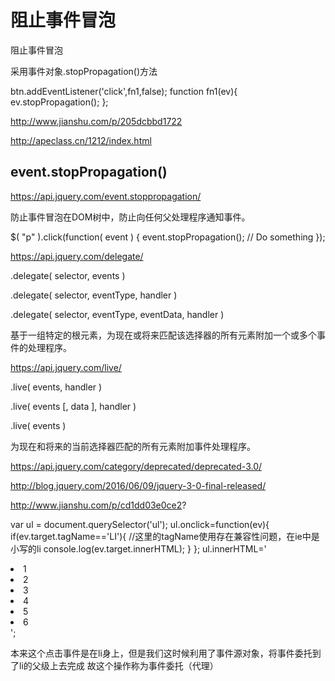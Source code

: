 # 阻止事件冒泡




阻止事件冒泡

采用事件对象.stopPropagation()方法

btn.addEventListener('click',fn1,false);
function fn1(ev){
    ev.stopPropagation();
};


http://www.jianshu.com/p/205dcbbd1722

http://apeclass.cn/1212/index.html







## event.stopPropagation()


https://api.jquery.com/event.stoppropagation/

防止事件冒泡在DOM树中，防止向任何父处理程序通知事件。


$( "p" ).click(function( event ) {
    event.stopPropagation();
    // Do something
});


https://api.jquery.com/delegate/



.delegate( selector, events )

.delegate( selector, eventType, handler )

.delegate( selector, eventType, eventData, handler )



基于一组特定的根元素，为现在或将来匹配该选择器的所有元素附加一个或多个事件的处理程序。



https://api.jquery.com/live/


.live( events, handler )

.live( events [, data ], handler )

.live( events )


为现在和将来的当前选择器匹配的所有元素附加事件处理程序。



https://api.jquery.com/category/deprecated/deprecated-3.0/


http://blog.jquery.com/2016/06/09/jquery-3-0-final-released/


















http://www.jianshu.com/p/cd1dd03e0ce2?



var ul = document.querySelector('ul');
ul.onclick=function(ev){
    if(ev.target.tagName=='LI'){        //这里的tagName使用存在兼容性问题，在ie中是小写的li
        console.log(ev.target.innerHTML);
    }
};
ul.innerHTML='<li>1</li><li>2</li><li>3</li><li>4</li><li>5</li><li>6</li>';


本来这个点击事件是在li身上，但是我们这时候利用了事件源对象，将事件委托到了li的父级上去完成
故这个操作称为事件委托（代理）
